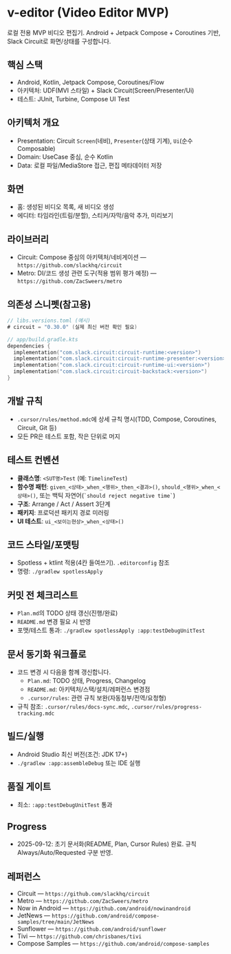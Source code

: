 # v-editor (Video Editor MVP)

로컬 전용 MVP 비디오 편집기. Android + Jetpack Compose + Coroutines 기반, Slack Circuit로 화면/상태를 구성합니다.

## 핵심 스택
- Android, Kotlin, Jetpack Compose, Coroutines/Flow
- 아키텍처: UDF(MVI 스타일) + Slack Circuit(Screen/Presenter/Ui)
- 테스트: JUnit, Turbine, Compose UI Test

## 아키텍처 개요
- Presentation: Circuit `Screen`(네비), `Presenter`(상태 기계), `Ui`(순수 Composable)
- Domain: UseCase 중심, 순수 Kotlin
- Data: 로컬 파일/MediaStore 접근, 편집 메타데이터 저장

## 화면
- 홈: 생성된 비디오 목록, 새 비디오 생성
- 에디터: 타임라인(트림/분할), 스티커/자막/음악 추가, 미리보기

## 라이브러리
- Circuit: Compose 중심의 아키텍처/네비게이션 — `https://github.com/slackhq/circuit`
- Metro: DI/코드 생성 관련 도구(적용 범위 평가 예정) — `https://github.com/ZacSweers/metro`

## 의존성 스니펫(참고용)
```kotlin
// libs.versions.toml (예시)
# circuit = "0.30.0" (실제 최신 버전 확인 필요)

// app/build.gradle.kts
dependencies {
  implementation("com.slack.circuit:circuit-runtime:<version>")
  implementation("com.slack.circuit:circuit-runtime-presenter:<version>")
  implementation("com.slack.circuit:circuit-runtime-ui:<version>")
  implementation("com.slack.circuit:circuit-backstack:<version>")
}
```

## 개발 규칙
- `.cursor/rules/method.mdc`에 상세 규칙 명시(TDD, Compose, Coroutines, Circuit, Git 등)
- 모든 PR은 테스트 포함, 작은 단위로 머지

## 테스트 컨벤션
- **클래스명**: `<SUT명>Test` (예: `TimelineTest`)
- **함수명 패턴**: `given_<상태>_when_<행위>_then_<결과>()`, `should_<행위>_when_<상태>()`, 또는 백틱 자연어(`` `should reject negative time` ``)
- **구조**: Arrange / Act / Assert 3단계
- **패키지**: 프로덕션 패키지 경로 미러링
- **UI 테스트**: `ui_<보이는현상>_when_<상태>()`

## 코드 스타일/포맷팅
- Spotless + ktlint 적용(4칸 들여쓰기). `.editorconfig` 참조
- 명령: `./gradlew spotlessApply`

## 커밋 전 체크리스트
- `Plan.md`의 TODO 상태 갱신(진행/완료)
- `README.md` 변경 필요 시 반영
- 포맷/테스트 통과: `./gradlew spotlessApply :app:testDebugUnitTest`

## 문서 동기화 워크플로
- 코드 변경 시 다음을 함께 갱신합니다.
  - `Plan.md`: TODO 상태, Progress, Changelog
  - `README.md`: 아키텍처/스택/설치/레퍼런스 변경점
  - `.cursor/rules`: 관련 규칙 보완(자동첨부/전역/요청형)
- 규칙 참조: `.cursor/rules/docs-sync.mdc`, `.cursor/rules/progress-tracking.mdc`

## 빌드/실행
- Android Studio 최신 버전(조건: JDK 17+)
- `./gradlew :app:assembleDebug` 또는 IDE 실행

## 품질 게이트
- 최소: `:app:testDebugUnitTest` 통과

## Progress
- 2025-09-12: 초기 문서화(README, Plan, Cursor Rules) 완료. 규칙 Always/Auto/Requested 구분 반영.

## 레퍼런스
- Circuit — `https://github.com/slackhq/circuit`
- Metro — `https://github.com/ZacSweers/metro`
- Now in Android — `https://github.com/android/nowinandroid`
- JetNews — `https://github.com/android/compose-samples/tree/main/JetNews`
- Sunflower — `https://github.com/android/sunflower`
- Tivi — `https://github.com/chrisbanes/tivi`
- Compose Samples — `https://github.com/android/compose-samples`
